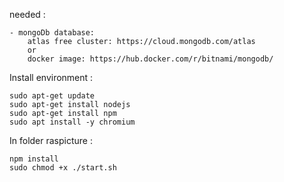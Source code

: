 needed : 
    
    - mongoDb database: 
        atlas free cluster: https://cloud.mongodb.com/atlas 
        or 
        docker image: https://hub.docker.com/r/bitnami/mongodb/
    
Install environment :

    sudo apt-get update
    sudo apt-get install nodejs
    sudo apt-get install npm
    sudo apt install -y chromium
    
In folder raspicture :
    
    npm install
    sudo chmod +x ./start.sh
    